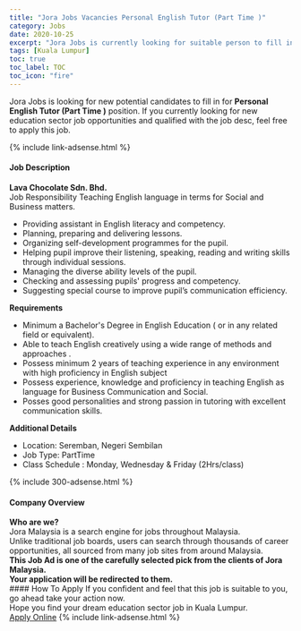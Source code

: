 ```yaml
---
title: "Jora Jobs Vacancies Personal English Tutor (Part Time )" 
category: Jobs 
date: 2020-10-25 
excerpt: "Jora Jobs is currently looking for suitable person to fill in the Personal English Tutor (Part Time ) which positioned at Kuala Lumpur" 
tags: [Kuala Lumpur] 
toc: true 
toc_label: TOC 
toc_icon: "fire" 
--- 
```


<p>Jora Jobs is looking for new potential candidates to fill in for <b>Personal English Tutor (Part Time )</b> position. If you currently looking for new education sector job opportunities and qualified with the job desc, feel free to apply this job.
</p>{% include link-adsense.html %} 
<div><div><h4>Job Description</h4></div><div><div><span><div><div><strong>Lava Chocolate Sdn. Bhd.</strong></div><div>Job Responsibility Teaching English language in terms for Social and Business matters.</div><ul><li>Providing assistant in English literacy and competency.</li><li>Planning, preparing and delivering lessons.</li><li>Organizing self-development programmes for the pupil.</li><li>Helping pupil improve their listening, speaking, reading and writing skills through individual sessions.</li><li>Managing the diverse ability levels of the pupil.</li><li>Checking and assessing pupils' progress and competency.</li><li>Suggesting special course to improve pupil&#8217;s communication efficiency.</li></ul><div><strong>Requirements</strong></div><ul><li>Minimum a Bachelor's Degree in English Education ( or in any related field or equivalent).</li><li>Able to teach English creatively using a wide range of methods and approaches .</li><li>Possess minimum 2 years of teaching experience in any environment with high proficiency in English subject</li><li>Possess experience, knowledge and proficiency in teaching English as language for Business Communication and Social.</li><li>Posses good personalities and strong passion in tutoring with excellent communication skills.</li></ul><div><strong>Additional Details</strong></div><ul><li>Location: Seremban, Negeri Sembilan</li><li>Job Type: PartTime</li><li>Class Schedule : Monday, Wednesday &amp; Friday (2Hrs/class)</li></ul></div></span></div></div></div> 
{% include 300-adsense.html %} 
<div><div><h4>Company Overview</h4></div><div><div><span><div><div>
<strong>Who are we?</strong></div>
<div>
	Jora Malaysia is a search engine for jobs throughout Malaysia.<br>
	Unlike traditional job boards, users can search through thousands of career opportunities, all sourced from many job sites from around Malaysia.&#160;</div>
<div>
<div>
<strong>This Job Ad is one of the carefully selected pick from the clients of Jora Malaysia.</strong></div>
<div>
<strong>Your application will be redirected to them.</strong></div>
</div></div></span></div></div></div> 
#### How To Apply 
If you confident and feel that this job is suitable to you, go ahead take your action now. <br/> 
Hope you find your dream education sector job in Kuala Lumpur. <br/> 
<a href="https://www.jobstreet.com.my/en/job/personal-english-tutor-part-time-4410217?jobId=jobstreet-my-job-4410217" class="btn btn--info" target="_blank" rel="nofollow noopenner">Apply Online</a> 
{% include link-adsense.html %} 